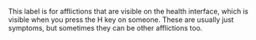 This label is for afflictions that are visible on the health interface, which is visible when you press the H key on someone. These are usually just symptoms, but sometimes they can be other afflictions too.